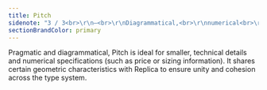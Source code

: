 ```yaml
---
title: Pitch
sidenote: "3 / 3<br>\r\n—<br>\r\nDiagrammatical,<br>\r\nnumerical<br>\r\n+ specification<br>\r\nuse cases"
sectionBrandColor: primary
---
```


Pragmatic and diagrammatical, Pitch is ideal for smaller, technical details and numerical specifications (such as price or sizing information). It shares certain geometric characteristics with Replica to ensure unity and cohesion across the type system. 